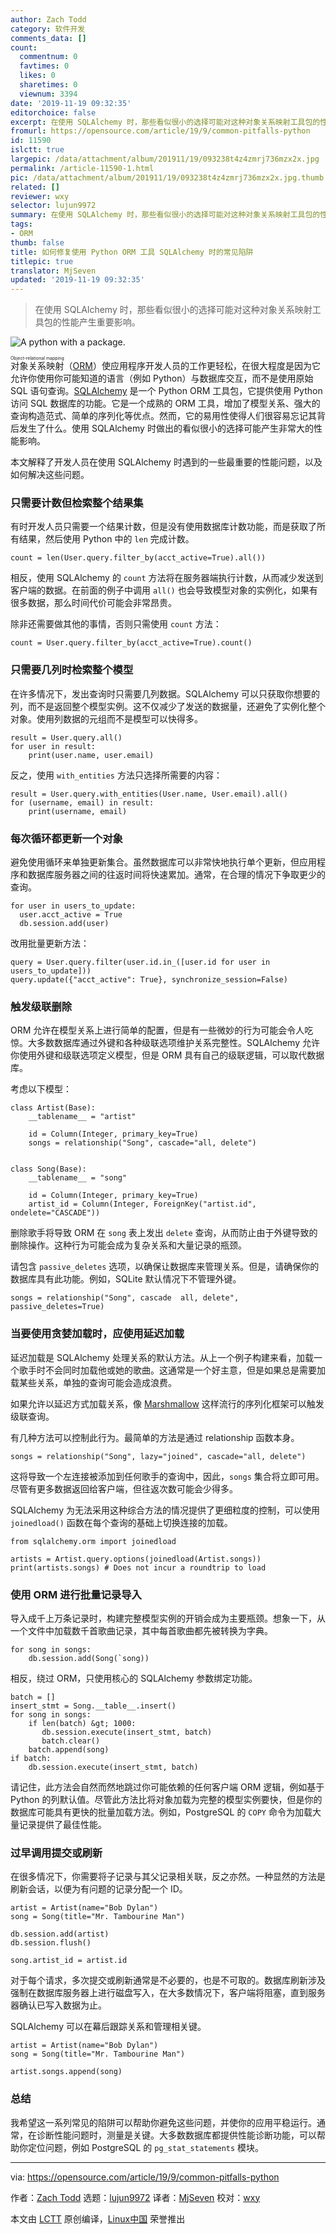 ```yaml
---
author: Zach Todd
category: 软件开发
comments_data: []
count:
  commentnum: 0
  favtimes: 0
  likes: 0
  sharetimes: 0
  viewnum: 3394
date: '2019-11-19 09:32:35'
editorchoice: false
excerpt: 在使用 SQLAlchemy 时，那些看似很小的选择可能对这种对象关系映射工具包的性能产生重要影响。
fromurl: https://opensource.com/article/19/9/common-pitfalls-python
id: 11590
islctt: true
largepic: /data/attachment/album/201911/19/093238t4z4zmrj736mzx2x.jpg
permalink: /article-11590-1.html
pic: /data/attachment/album/201911/19/093238t4z4zmrj736mzx2x.jpg.thumb.jpg
related: []
reviewer: wxy
selector: lujun9972
summary: 在使用 SQLAlchemy 时，那些看似很小的选择可能对这种对象关系映射工具包的性能产生重要影响。
tags:
- ORM
thumb: false
title: 如何修复使用 Python ORM 工具 SQLAlchemy 时的常见陷阱
titlepic: true
translator: MjSeven
updated: '2019-11-19 09:32:35'
---
```



> 
> 在使用 SQLAlchemy 时，那些看似很小的选择可能对这种对象关系映射工具包的性能产生重要影响。
> 
> 
> 


![A python with a package.](/data/attachment/album/201911/19/093238t4z4zmrj736mzx2x.jpg "A python with a package.")


<ruby> 对象关系映射 <rt>  Object-relational mapping </rt></ruby>（[ORM](https://en.wikipedia.org/wiki/Object-relational_mapping)）使应用程序开发人员的工作更轻松，在很大程度是因为它允许你使用你可能知道的语言（例如 Python）与数据库交互，而不是使用原始 SQL 语句查询。[SQLAlchemy](https://www.sqlalchemy.org/) 是一个 Python ORM 工具包，它提供使用 Python 访问 SQL 数据库的功能。它是一个成熟的 ORM 工具，增加了模型关系、强大的查询构造范式、简单的序列化等优点。然而，它的易用性使得人们很容易忘记其背后发生了什么。使用 SQLAlchemy 时做出的看似很小的选择可能产生非常大的性能影响。


本文解释了开发人员在使用 SQLAlchemy 时遇到的一些最重要的性能问题，以及如何解决这些问题。


### 只需要计数但检索整个结果集


有时开发人员只需要一个结果计数，但是没有使用数据库计数功能，而是获取了所有结果，然后使用 Python 中的 `len` 完成计数。



```
count = len(User.query.filter_by(acct_active=True).all())
```

相反，使用 SQLAlchemy 的 `count` 方法将在服务器端执行计数，从而减少发送到客户端的数据。在前面的例子中调用 `all()` 也会导致模型对象的实例化，如果有很多数据，那么时间代价可能会非常昂贵。


除非还需要做其他的事情，否则只需使用 `count` 方法：



```
count = User.query.filter_by(acct_active=True).count()
```

### 只需要几列时检索整个模型


在许多情况下，发出查询时只需要几列数据。SQLAlchemy 可以只获取你想要的列，而不是返回整个模型实例。这不仅减少了发送的数据量，还避免了实例化整个对象。使用列数据的元组而不是模型可以快得多。



```
result = User.query.all()
for user in result:
    print(user.name, user.email)
```

反之，使用 `with_entities` 方法只选择所需要的内容：



```
result = User.query.with_entities(User.name, User.email).all()
for (username, email) in result:
    print(username, email)
```

### 每次循环都更新一个对象


避免使用循环来单独更新集合。虽然数据库可以非常快地执行单个更新，但应用程序和数据库服务器之间的往返时间将快速累加。通常，在合理的情况下争取更少的查询。



```
for user in users_to_update:
  user.acct_active = True
  db.session.add(user)
```

改用批量更新方法：



```
query = User.query.filter(user.id.in_([user.id for user in users_to_update]))
query.update({"acct_active": True}, synchronize_session=False)
```

### 触发级联删除


ORM 允许在模型关系上进行简单的配置，但是有一些微妙的行为可能会令人吃惊。大多数数据库通过外键和各种级联选项维护关系完整性。SQLAlchemy 允许你使用外键和级联选项定义模型，但是 ORM 具有自己的级联逻辑，可以取代数据库。


考虑以下模型：



```
class Artist(Base):
    __tablename__ = "artist"

    id = Column(Integer, primary_key=True)
    songs = relationship("Song", cascade="all, delete")


class Song(Base):
    __tablename__ = "song"

    id = Column(Integer, primary_key=True)
    artist_id = Column(Integer, ForeignKey("artist.id", ondelete="CASCADE"))
```

删除歌手将导致 ORM 在 `song` 表上发出 `delete` 查询，从而防止由于外键导致的删除操作。这种行为可能会成为复杂关系和大量记录的瓶颈。


请包含 `passive_deletes` 选项，以确保让数据库来管理关系。但是，请确保你的数据库具有此功能。例如，SQLite 默认情况下不管理外键。



```
songs = relationship("Song", cascade  all, delete", passive_deletes=True)
```

### 当要使用贪婪加载时，应使用延迟加载


延迟加载是 SQLAlchemy 处理关系的默认方法。从上一个例子构建来看，加载一个歌手时不会同时加载他或她的歌曲。这通常是一个好主意，但是如果总是需要加载某些关系，单独的查询可能会造成浪费。


如果允许以延迟方式加载关系，像 [Marshmallow](https://marshmallow.readthedocs.io/en/stable/) 这样流行的序列化框架可以触发级联查询。


有几种方法可以控制此行为。最简单的方法是通过 relationship 函数本身。



```
songs = relationship("Song", lazy="joined", cascade="all, delete")
```

这将导致一个左连接被添加到任何歌手的查询中，因此，`songs` 集合将立即可用。尽管有更多数据返回给客户端，但往返次数可能会少得多。


SQLAlchemy 为无法采用这种综合方法的情况提供了更细粒度的控制，可以使用 `joinedload()` 函数在每个查询的基础上切换连接的加载。



```
from sqlalchemy.orm import joinedload

artists = Artist.query.options(joinedload(Artist.songs))
print(artists.songs) # Does not incur a roundtrip to load
```

### 使用 ORM 进行批量记录导入


导入成千上万条记录时，构建完整模型实例的开销会成为主要瓶颈。想象一下，从一个文件中加载数千首歌曲记录，其中每首歌曲都先被转换为字典。



```
for song in songs:
    db.session.add(Song(`song))
```

相反，绕过 ORM，只使用核心的 SQLAlchemy 参数绑定功能。



```
batch = []
insert_stmt = Song.__table__.insert()
for song in songs:
    if len(batch) &gt; 1000:
       db.session.execute(insert_stmt, batch)
       batch.clear()
    batch.append(song)
if batch:
    db.session.execute(insert_stmt, batch)
```

请记住，此方法会自然而然地跳过你可能依赖的任何客户端 ORM 逻辑，例如基于 Python 的列默认值。尽管此方法比将对象加载为完整的模型实例要快，但是你的数据库可能具有更快的批量加载方法。例如，PostgreSQL 的 `COPY` 命令为加载大量记录提供了最佳性能。


### 过早调用提交或刷新


在很多情况下，你需要将子记录与其父记录相关联，反之亦然。一种显然的方法是刷新会话，以便为有问题的记录分配一个 ID。



```
artist = Artist(name="Bob Dylan")
song = Song(title="Mr. Tambourine Man")

db.session.add(artist)
db.session.flush()

song.artist_id = artist.id
```

对于每个请求，多次提交或刷新通常是不必要的，也是不可取的。数据库刷新涉及强制在数据库服务器上进行磁盘写入，在大多数情况下，客户端将阻塞，直到服务器确认已写入数据为止。


SQLAlchemy 可以在幕后跟踪关系和管理相关键。



```
artist = Artist(name="Bob Dylan")
song = Song(title="Mr. Tambourine Man")

artist.songs.append(song)
```

### 总结


我希望这一系列常见的陷阱可以帮助你避免这些问题，并使你的应用平稳运行。通常，在诊断性能问题时，测量是关键。大多数数据库都提供性能诊断功能，可以帮助你定位问题，例如 PostgreSQL 的 `pg_stat_statements` 模块。




---


via: <https://opensource.com/article/19/9/common-pitfalls-python>


作者：[Zach Todd](https://opensource.com/users/zchtoddhttps://opensource.com/users/lauren-pritchetthttps://opensource.com/users/liranhaimovitchhttps://opensource.com/users/moshez) 选题：[lujun9972](https://github.com/lujun9972) 译者：[MjSeven](https://github.com/MjSeven) 校对：[wxy](https://github.com/wxy)


本文由 [LCTT](https://github.com/LCTT/TranslateProject) 原创编译，[Linux中国](https://linux.cn/) 荣誉推出